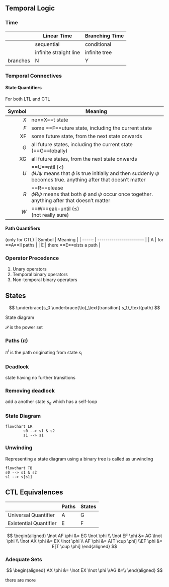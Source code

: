 ## Temporal Logic

### Time

|          | Linear Time            | Branching Time |
| -------- | ---------------------- | -------------- |
|          | sequential             | conditional    |
|          | infinite straight line | infinite tree  |
| branches | N                      | Y              |

### Temporal Connectives

#### State Quantifiers

For both LTL and CTL

| Symbol | Meaning                                                      |
| -----: | ------------------------------------------------------------ |
|    $X$ | ne==X==t state                                               |
|    $F$ | some ==F==uture state, including the current state           |
|     XF | some future state, from the next state onwards               |
|    $G$ | all future states, including the current state (==G==lobally) |
|     XG | all future states, from the next state onwards               |
|    $U$ | ==U==ntil $(<)$<br />$\phi U \psi$ means that $\phi$ is true initially and then suddenly $\psi$ becomes true. anything after that doesn’t matter |
|    $R$ | ==R==elease<br />$\phi R \psi$ means that both $\phi$ and $\psi$ occur once together. anything after that doesn’t matter |
|    $W$ | ==W==eak-until $(\le)$<br />(not really sure)                |

#### Path Quantifiers

(only for CTL)
| Symbol | Meaning                 |
| -----: | ----------------------- |
|      A | for ==A==ll paths       |
|      E | there ==E==xists a path |

### Operator Precedence

1. Unary operators
2. Temporal binary operators
3. Non-temporal binary operators

## States

$$
\underbrace{s_0 
\underbrace{\to}_\text{transition}
s_1}_\text{path}
$$

State diagram 

$\mathcal{P}$ is the power set

### Paths ($\pi$)

$\pi^i$ is the path originating from state $s_i$

### Deadlock

state having no further transitions

### Removing deadlock

add a another state $s_d$ which has a self-loop

### State Diagram

``` mermaid
flowchart LR
		s0 --> s1 & s2
		s1 --> s1
```

### Unwinding

Representing a state diagram using a binary tree is called as unwinding

``` mermaid
flowchart TB
s0 --> s1 & s2
s1 --> s[s1]
```

## CTL Equivalences

|                        | Paths | States |
| ---------------------- | ----- | ------ |
| Universal Quantifier   | A     | G      |
| Existential Quantifier | E     | F      |

$$
\begin{aligned}
\lnot AF \phi &= EG \lnot \phi \\
\lnot EF \phi &= AG \lnot \phi \\
\lnot AX \phi &= EX \lnot \phi \\
AF \phi &= A[T \cup \phi] \\EF \phi &= E[T \cup \phi]
\end{aligned}
$$

### Adequate Sets

$$
\begin{aligned}
AX \phi &= \lnot EX  \lnot \phi \\AG &=\\
\end{aligned}
$$

there are more
